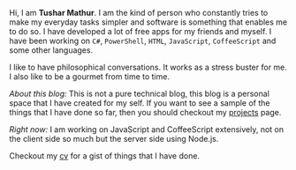 Hi, I am **Tushar Mathur**. I am the kind of person who constantly tries to make my everyday tasks simpler and software is something that enables me to do so. I have developed a lot of free apps for my friends and myself. I have been working on `C#`, `PowerShell`, `HTML`, `JavaScript`, `CoffeeScript` and some other languages.

I like to have philosophical conversations. It works as a stress buster for me. I also like to be a gourmet from time to time.

*About this blog:* This is not a pure technical blog, this blog is a personal space that I have created for my self. If you want to see a sample of the things that I have done so far, then you should checkout my [projects](/projects.html) page.

*Right now:* I am working on JavaScript and CoffeeScript extensively, not on the client side so much but the server side using Node.js.

Checkout my [cv](/files/cv.pdf) for a gist of things that I have done.